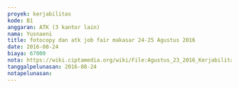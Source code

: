 ```yaml
---
proyek: kerjabilitas
kode: B1
anggaran: ATK (3 kantor lain)
nama: Yusnaeni
title: fotocopy dan atk job fair makasar 24-25 Agustus 2016
date: 2016-08-24
biaya: 67000
nota: https://wiki.ciptamedia.org/wiki/File:Agustus_23_2016_Kerjabilitas_B1_atk_fotocopy_wilayah_makasar_yusnaeni.jpg
tanggalpelunasan: 2016-08-24
notapelunasan:
---
```

